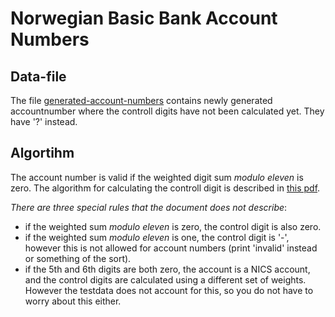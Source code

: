 Norwegian Basic Bank Account Numbers
====================================

Data-file
---------
The file [generated-account-numbers](generated_account_numbers.txt) contains newly generated accountnumber where the controll digits have not been calculated yet. They have '?' instead.

Algortihm
---------
The account number is valid if the weighted digit sum _modulo eleven_ is zero.
The algorithm for calculating the controll digit is described in [this pdf](algoritme_kontrollsiffer_norske_bban.pdf).

_*There are three special rules that the document does not describe*_:
 - if the weighted sum _modulo eleven_ is zero, the control digit is also zero.
 - if the weighted sum _modulo eleven_ is one, the control digit is '-', however this is not allowed for account numbers (print 'invalid' instead or something of the sort).
 - if the 5th and 6th digits are both zero, the account is a NICS account, and the control digits are calculated using a different set of weights. However the testdata does not account for this, so you do not have to worry about this either.
